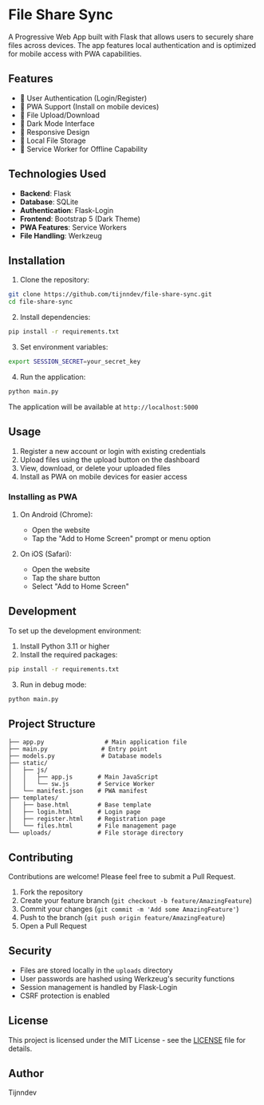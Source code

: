 # File Share Sync

A Progressive Web App built with Flask that allows users to securely share files across devices. The app features local authentication and is optimized for mobile access with PWA capabilities.

## Features

- 🔐 User Authentication (Login/Register)
- 📱 PWA Support (Install on mobile devices)
- 📂 File Upload/Download
- 🌙 Dark Mode Interface
- 📲 Responsive Design
- 💾 Local File Storage
- 🔄 Service Worker for Offline Capability

## Technologies Used

- **Backend**: Flask
- **Database**: SQLite
- **Authentication**: Flask-Login
- **Frontend**: Bootstrap 5 (Dark Theme)
- **PWA Features**: Service Workers
- **File Handling**: Werkzeug

## Installation

1. Clone the repository:
```bash
git clone https://github.com/tijnndev/file-share-sync.git
cd file-share-sync
```

2. Install dependencies:
```bash
pip install -r requirements.txt
```

3. Set environment variables:
```bash
export SESSION_SECRET=your_secret_key
```

4. Run the application:
```bash
python main.py
```

The application will be available at `http://localhost:5000`

## Usage

1. Register a new account or login with existing credentials
2. Upload files using the upload button on the dashboard
3. View, download, or delete your uploaded files
4. Install as PWA on mobile devices for easier access

### Installing as PWA

1. On Android (Chrome):
   - Open the website
   - Tap the "Add to Home Screen" prompt or menu option

2. On iOS (Safari):
   - Open the website
   - Tap the share button
   - Select "Add to Home Screen"

## Development

To set up the development environment:

1. Install Python 3.11 or higher
2. Install the required packages:
```bash
pip install -r requirements.txt
```

3. Run in debug mode:
```bash
python main.py
```

## Project Structure

```
├── app.py                 # Main application file
├── main.py               # Entry point
├── models.py             # Database models
├── static/
│   ├── js/
│   │   ├── app.js       # Main JavaScript
│   │   └── sw.js        # Service Worker
│   └── manifest.json    # PWA manifest
├── templates/
│   ├── base.html        # Base template
│   ├── login.html       # Login page
│   ├── register.html    # Registration page
│   └── files.html       # File management page
└── uploads/             # File storage directory
```

## Contributing

Contributions are welcome! Please feel free to submit a Pull Request.

1. Fork the repository
2. Create your feature branch (`git checkout -b feature/AmazingFeature`)
3. Commit your changes (`git commit -m 'Add some AmazingFeature'`)
4. Push to the branch (`git push origin feature/AmazingFeature`)
5. Open a Pull Request

## Security

- Files are stored locally in the `uploads` directory
- User passwords are hashed using Werkzeug's security functions
- Session management is handled by Flask-Login
- CSRF protection is enabled

## License

This project is licensed under the MIT License - see the [LICENSE](LICENSE) file for details.

## Author

Tijnndev

